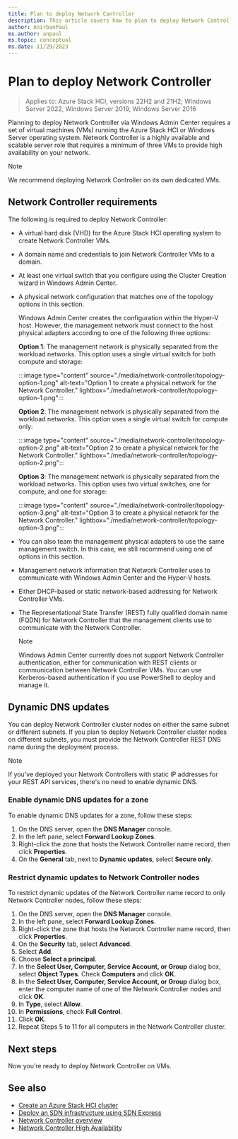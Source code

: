 ```yaml
---
title: Plan to deploy Network Controller
description: This article covers how to plan to deploy Network Controller via Windows Admin Center on a set of virtual machines (VMs).
author: AnirbanPaul
ms.author: anpaul
ms.topic: conceptual
ms.date: 11/29/2023
---
```


# Plan to deploy Network Controller

> Applies to: Azure Stack HCI, versions 22H2 and 21H2; Windows Server 2022, Windows Server 2019, Windows Server 2016

Planning to deploy Network Controller via Windows Admin Center requires a set of virtual machines (VMs) running the Azure Stack HCI or Windows Server operating system. Network Controller is a highly available and scalable server role that requires a minimum of three VMs to provide high availability on your network.

   >[!NOTE]
   > We recommend deploying Network Controller on its own dedicated VMs.

## Network Controller requirements

The following is required to deploy Network Controller:

- A virtual hard disk (VHD) for the Azure Stack HCI operating system to create Network Controller VMs.
- A domain name and credentials to join Network Controller VMs to a domain.
- At least one virtual switch that you configure using the Cluster Creation wizard in Windows Admin Center.
- A physical network configuration that matches one of the topology options in this section.

    Windows Admin Center creates the configuration within the Hyper-V host. However, the management network must connect to the host physical adapters according to one of the following three options:

    **Option 1**: The management network is physically separated from the workload networks. This option uses a single virtual switch for both compute and storage:

    :::image type="content" source="./media/network-controller/topology-option-1.png" alt-text="Option 1 to create a physical network for the Network Controller." lightbox="./media/network-controller/topology-option-1.png":::

    **Option 2**: The management network is physically separated from the workload networks. This option uses a single virtual switch for compute only:

    :::image type="content" source="./media/network-controller/topology-option-2.png" alt-text="Option 2 to create a physical network for the Network Controller." lightbox="./media/network-controller/topology-option-2.png":::

    **Option 3**: The management network is physically separated from the workload networks. This option uses two virtual switches, one for compute, and one for storage:

    :::image type="content" source="./media/network-controller/topology-option-3.png" alt-text="Option 3 to create a physical network for the Network Controller." lightbox="./media/network-controller/topology-option-3.png":::

- You can also team the management physical adapters to use the same management switch. In this case, we still recommend using one of options in this section.
- Management network information that Network Controller uses to communicate with Windows Admin Center and the Hyper-V hosts.
- Either DHCP-based or static network-based addressing for Network Controller VMs.
- The Representational State Transfer (REST) fully qualified domain name (FQDN) for Network Controller that the management clients use to communicate with the Network Controller.

   >[!NOTE]
   > Windows Admin Center currently does not support Network Controller authentication, either for communication with REST clients or communication between Network Controller VMs. You can use Kerberos-based authentication if you use PowerShell to deploy and manage it.

## Dynamic DNS updates

You can deploy Network Controller cluster nodes on either the same subnet or different subnets. If you plan to deploy Network Controller cluster nodes on different subnets, you must provide the Network Controller REST DNS name during the deployment process.

> [!NOTE]
> If you've deployed your Network Controllers with static IP addresses for your REST API services, there's no need to enable dynamic DNS.

### Enable dynamic DNS updates for a zone

To enable dynamic DNS updates for a zone, follow these steps:

1. On the DNS server, open the **DNS Manager** console.
1. In the left pane, select **Forward Lookup Zones**.
1. Right-click the zone that hosts the Network Controller name record, then click **Properties**.
1. On the **General** tab, next to **Dynamic updates**, select **Secure only**.

### Restrict dynamic updates to Network Controller nodes

To restrict dynamic updates of the Network Controller name record to only Network Controller nodes, follow these steps:

1. On the DNS server, open the **DNS Manager** console.
1. In the left pane, select **Forward Lookup Zones**.
1. Right-click the zone that hosts the Network Controller name record, then click **Properties**.
1. On the **Security** tab, select **Advanced**.
1. Select **Add**.
1. Choose **Select a principal**.
1. In the **Select User, Computer, Service Account, or Group** dialog box, select **Object Types**. Check **Computers** and click **OK**.
1. In the **Select User, Computer, Service Account, or Group** dialog box, enter the computer name of one of the Network Controller nodes and click **OK**.
1. In **Type**, select **Allow**.
1. In **Permissions**, check **Full Control**.
1. Click **OK**.
1. Repeat Steps 5 to 11 for all computers in the Network Controller cluster.

## Next steps

Now you’re ready to deploy Network Controller on VMs.

## See also

- [Create an Azure Stack HCI cluster](../deploy/create-cluster.md)
- [Deploy an SDN infrastructure using SDN Express](../manage/sdn-express.md)
- [Network Controller overview](network-controller-overview.md)
- [Network Controller High Availability](/windows-server/networking/sdn/technologies/network-controller/network-controller-high-availability)